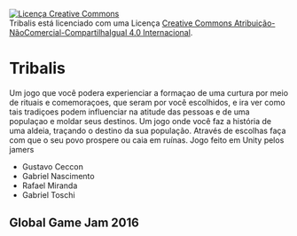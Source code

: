 <a rel="license" href="http://creativecommons.org/licenses/by-nc-sa/4.0/"><img alt="Licença Creative Commons" style="border-width:0" src="https://i.creativecommons.org/l/by-nc-sa/4.0/88x31.png" /></a><br /><span xmlns:dct="http://purl.org/dc/terms/" property="dct:title">Tribalis</span> está licenciado com uma Licença <a rel="license" href="http://creativecommons.org/licenses/by-nc-sa/4.0/">Creative Commons Atribuição-NãoComercial-CompartilhaIgual 4.0 Internacional</a>.
# Tribalis
Um jogo que você podera experienciar a formaçao de uma curtura por meio de rituais e comemoraçoes, que seram por você escolhidos, e ira ver como tais tradiçoes podem influenciar na atitude das pessoas e de uma populaçao e moldar seus destinos.
Um jogo onde você faz a história de uma aldeia, traçando o destino da sua população. Através de escolhas faça com que o seu povo prospere ou caia em ruínas.
Jogo feito em Unity pelos jamers
- Gustavo Ceccon
- Gabriel Nascimento
- Rafael Miranda
- Gabriel Toschi

## Global Game Jam 2016
